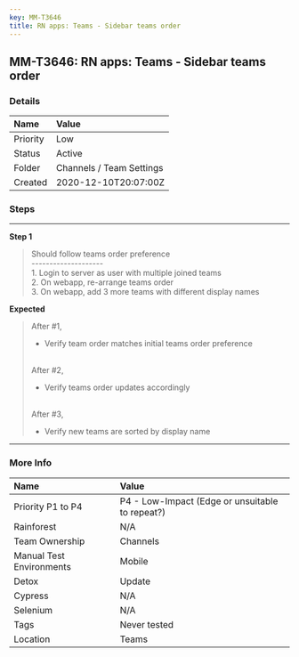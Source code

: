```yaml
---
key: MM-T3646
title: RN apps: Teams - Sidebar teams order
---
```


## MM-T3646: RN apps: Teams - Sidebar teams order

### Details

| Name     | Value                    |
| :------- | :----------------------- |
| Priority | Low                      |
| Status   | Active                   |
| Folder   | Channels / Team Settings |
| Created  | 2020-12-10T20:07:00Z     |

### Steps

<hr/>

**Step 1**

> <article>Should follow teams order preference<br>--------------------<br>1. Login to server as user with multiple joined teams<br>2. On webapp, re-arrange teams order<br>3. On webapp, add 3 more teams with different display names</article>

**Expected**

> <article>After #1,<ul><li>Verify team order matches initial teams order preference</li></ul><br>After #2,<ul><li>Verify teams order updates accordingly</li></ul><br>After #3,<ul><li>Verify new teams are sorted by display name</li></ul></article>

<hr/>

### More Info

| Name                     | Value                                           |
| :----------------------- | :---------------------------------------------- |
| Priority P1 to P4        | P4 - Low-Impact (Edge or unsuitable to repeat?) |
| Rainforest               | N/A                                             |
| Team Ownership           | Channels                                        |
| Manual Test Environments | Mobile                                          |
| Detox                    | Update                                          |
| Cypress                  | N/A                                             |
| Selenium                 | N/A                                             |
| Tags                     | Never tested                                    |
| Location                 | Teams                                           |
